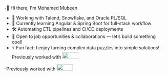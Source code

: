 -👋 Hi there, I'm Mohamed Mubeen
- 🔭 Working with Talend, Snowflake, and Oracle PL/SQL  
- 🌱 Currently learning Angular & Spring Boot for full-stack workflow  
- 🛠️ Automating ETL pipelines and CI/CD deployments  
- 🤝 Open to job opportunities & collaborations — let’s build something cool!  
- ⚡ Fun fact: I enjoy turning complex data puzzles into simple solutions!
-Previously worked with [<img src="https://cognizant.scene7.com/is/content/cognizant/COG-Logo-2022-1?fmt=png-alpha" height="20" width="50">](https://www.cognizant.com/)

-Previously worked with [<img src="[https://cognizant.scene7.com/is/content/cognizant/COG-Logo-2022-1?fmt=png-alpha](https://www.google.com/imgres?imgurl=https%3A%2F%2Fupload.wikimedia.org%2Fwikipedia%2Fcommons%2F5%2F5a%2FLogo_Cognizant.png&tbnid=CENC7Y17fTi77M&vet=10CAIQxiAoAGoXChMIsIHMuICCjgMVAAAAAB0AAAAAEAc..i&imgrefurl=https%3A%2F%2Fcommons.wikimedia.org%2Fwiki%2FFile%3ALogo_Cognizant.png&docid=WP4waT4MJzVwrM&w=1134&h=1134&itg=1&q=cognizantlogo.png&ved=0CAIQxiAoAGoXChMIsIHMuICCjgMVAAAAAB0AAAAAEAc)" height="20" width="50" style="background-color:white;">](https://www.cognizant.com/)



<!---
Mubeen-227452/Mubeen-227452 is a ✨ special ✨ repository because its `README.md` (this file) appears on your GitHub profile.
You can click the Preview link to take a look at your changes.
--->
